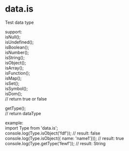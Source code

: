 # data.is
Test data type

support:  
  isNull();  
  isUndefined();  
  isBoolean();  
  isNumber();  
  isString();  
  isObject();  
  isArray();  
  isFunction();  
  isMap();  
  isSet();  
  isSymbol();  
  isDom();  
  // return true or false  
    
    
  getType();  
  // return dataType  
  
example:  
  import Type from 'data.is';  
  console.log(Type.isObject('fdf')); // result: false  
  console.log(Type.isObject({ name: 'name1'})); // result: true  
  console.log(Type.getType('fewf')); // result: String
